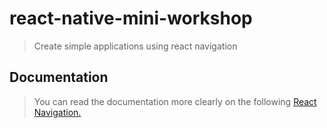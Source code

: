 # react-native-mini-workshop

> Create simple applications using react navigation

## Documentation
> You can read the documentation more clearly on the following [React Navigation.](https://reactnavigation.org/)
